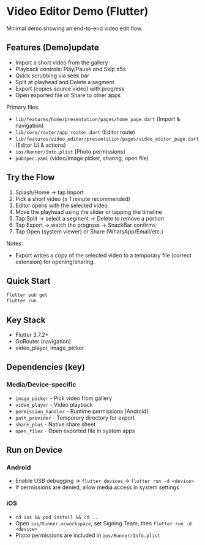 # Video Editor Demo (Flutter)

Minimal demo showing an end-to-end video edit flow.

## Features (Demo)update 

- Import a short video from the gallery
- Playback controls: Play/Pause and Skip ±5s
- Quick scrubbing via seek bar
- Split at playhead and Delete a segment
- Export (copies source video) with progress
- Open exported file or Share to other apps

Primary files:
- `lib/features/home/presentation/pages/home_page.dart` (Import & navigation)
- `lib/core/router/app_router.dart` (Editor route)
- `lib/features/video_editor/presentation/pages/video_editor_page.dart` (Editor UI & actions)
- `ios/Runner/Info.plist` (Photo permissions)
- `pubspec.yaml` (video/image picker, sharing, open file)

## Try the Flow

1) Splash/Home → tap Import
2) Pick a short video (≤ 1 minute recommended)
3) Editor opens with the selected video
4) Move the playhead using the slider or tapping the timeline
5) Tap Split → select a segment → Delete to remove a portion
6) Tap Export → watch the progress → SnackBar confirms
7) Tap Open (system viewer) or Share (WhatsApp/Email/etc.)

Notes:
- Export writes a copy of the selected video to a temporary file (correct extension) for opening/sharing.

## Quick Start

```bash
flutter pub get
flutter run
```

## Key Stack

- Flutter 3.7.2+
- GoRouter (navigation)
- video_player, image_picker

## Dependencies (key)

### Media/Device-specific
- `image_picker` - Pick video from gallery
- `video_player` - Video playback
- `permission_handler` - Runtime permissions (Android)
- `path_provider` - Temporary directory for export
- `share_plus` - Native share sheet
- `open_filex` - Open exported file in system apps

## Run on Device

### Android
- Enable USB debugging → `flutter devices` → `flutter run -d <device>`
- If permissions are denied, allow media access in system settings

### iOS
- `cd ios && pod install && cd ..`
- Open `ios/Runner.xcworkspace`, set Signing Team, then `flutter run -d <device>`
- Photo permissions are included in `ios/Runner/Info.plist`